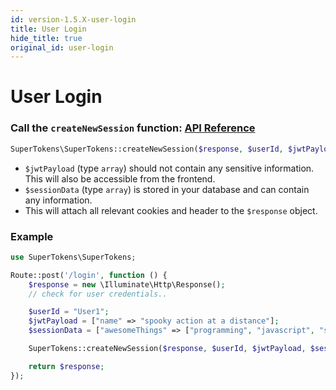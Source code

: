 ```yaml
---
id: version-1.5.X-user-login
title: User Login
hide_title: true
original_id: user-login
---
```


# User Login

### Call the `createNewSession` function: [API Reference](../api-reference/create-new-session)
```php
SuperTokens\SuperTokens::createNewSession($response, $userId, $jwtPayload, $sessionData)
```
- `$jwtPayload` (type `array`) should not contain any sensitive information. This will also be accessible from the frontend.
- `$sessionData` (type `array`) is stored in your database and can contain any information.
- This will attach all relevant cookies and header to the `$response` object.

<div class="divider"></div> 

### Example
```php
use SuperTokens\SuperTokens;

Route::post('/login', function () {
    $response = new \Illuminate\Http\Response();
    // check for user credentials..

    $userId = "User1";
    $jwtPayload = ["name" => "spooky action at a distance"];
    $sessionData = ["awesomeThings" => ["programming", "javascript", "supertokens"]];

    SuperTokens::createNewSession($response, $userId, $jwtPayload, $sessionData);

    return $response;
});
```